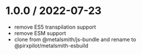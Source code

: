 
1.0.0 / 2022-07-23
==================

 * remove ES5 transpilation support
 * remove ESM support
 * clone from @metalsmith/js-bundle and rename to @pirxpilot/metalsmith-esbuild
